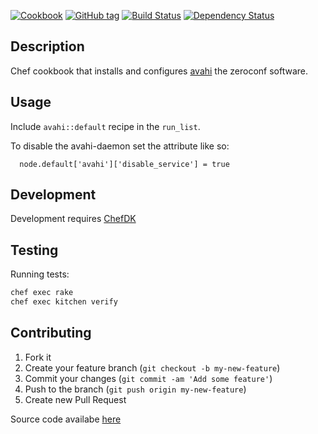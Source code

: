 [![Cookbook](http://img.shields.io/cookbook/v/avahi.svg)](https://supermarket.chef.io/cookbooks/avahi)
[![GitHub tag](https://img.shields.io/github/tag/pwelch/chef-avahi.svg)](https://github.com/pwelch/chef-avahi/releases)
[![Build Status](https://secure.travis-ci.org/pwelch/chef-avahi.svg)](http://travis-ci.org/pwelch/chef-avahi)
[![Dependency Status](https://gemnasium.com/pwelch/chef-avahi.svg)](https://gemnasium.com/pwelch/chef-avahi)

## Description
Chef cookbook that installs and configures [avahi](http://avahi.org/) the zeroconf software.

## Usage
Include `avahi::default` recipe in the `run_list`.

To disable the avahi-daemon set the attribute like so:
```
  node.default['avahi']['disable_service'] = true
```

## Development

Development requires [ChefDK](https://downloads.chef.io/chefdk)

## Testing

Running tests:
```bash
chef exec rake
chef exec kitchen verify
```

## Contributing
1. Fork it
2. Create your feature branch (`git checkout -b my-new-feature`)
3. Commit your changes (`git commit -am 'Add some feature'`)
4. Push to the branch (`git push origin my-new-feature`)
5. Create new Pull Request

Source code availabe [here](https://github.com/pwelch/chef-avahi)
